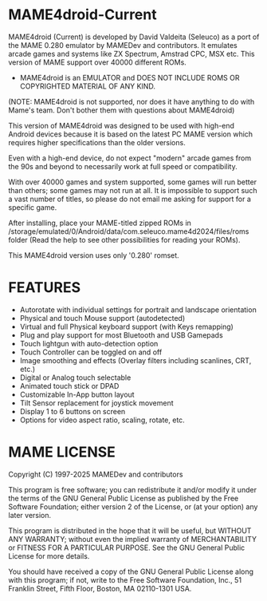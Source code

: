 # MAME4droid-Current

MAME4droid (Current) is developed by David Valdeita (Seleuco) as a port of the MAME 0.280 emulator by MAMEDev and contributors. It emulates arcade games and systems like ZX Spectrum, Amstrad CPC, MSX etc. This version of MAME support over 40000 different ROMs.

* MAME4droid is an EMULATOR and DOES NOT INCLUDE ROMS OR COPYRIGHTED MATERIAL OF ANY KIND. 

(NOTE: MAME4droid is not supported, nor does it have anything to do with Mame's team. Don't bother them with questions about MAME4droid)  

This version of MAME4droid was designed to be used with high-end Android devices because it is based on the latest PC MAME version which requires higher specifications than the older versions. 

Even with a high-end device, do not expect "modern" arcade games from the 90s and beyond to necessarily work at full speed or compatibility.   

With over 40000 games and system supported, some games will run better than others; some games may not run at all. It is impossible to support such a vast number of titles, so please do not email me asking for support for a specific game. 

After installing, place your MAME-titled zipped ROMs in /storage/emulated/0/Android/data/com.seleuco.mame4d2024/files/roms folder (Read the help to see other possibilities for reading your ROMs). 

This MAME4droid version uses only '0.280' romset. 

FEATURES 
========

* Autorotate with individual settings for portrait and landscape orientation
* Physical and touch Mouse support (autodetected)
* Virtual and full Physical keyboard support (with Keys remapping) 
* Plug and play support for most Bluetooth and USB Gamepads 
* Touch lightgun with auto-detection option 
* Touch Controller can be toggled on and off 
* Image smoothing and effects (Overlay filters including scanlines, CRT, etc.) 
* Digital or Analog touch selectable 
* Animated touch stick or DPAD 
* Customizable In-App button layout 
* Tilt Sensor replacement for joystick movement 
* Display 1 to 6 buttons on screen 
* Options for video aspect ratio, scaling, rotate, etc. 

MAME LICENSE
============
 
Copyright (C) 1997-2025  MAMEDev and contributors 
 
This program is free software; you can redistribute it and/or modify 
it under the terms of the GNU General Public License as published by 
the Free Software Foundation; either version 2 of the License, or 
(at your option) any later version. 
 
This program is distributed in the hope that it will be useful, 
but WITHOUT ANY WARRANTY; without even the implied warranty of 
MERCHANTABILITY or FITNESS FOR A PARTICULAR PURPOSE.  See the 
GNU General Public License for more details. 
 
You should have received a copy of the GNU General Public License along 
with this program; if not, write to the Free Software Foundation, Inc., 
51 Franklin Street, Fifth Floor, Boston, MA 02110-1301 USA.
